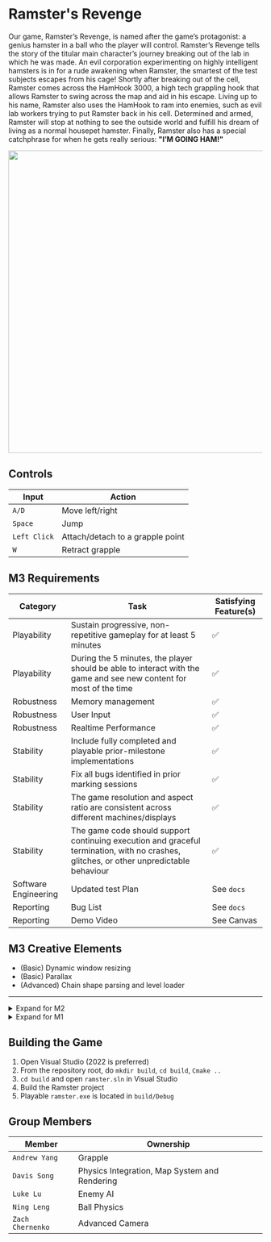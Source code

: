 
# Ramster's Revenge
Our game, Ramster’s Revenge, is named after the game’s protagonist: a genius hamster in a ball who the player will control. Ramster’s Revenge tells the story of the titular main character’s journey breaking out of the lab in which he was made. An evil corporation experimenting on highly intelligent hamsters is in for a rude awakening when Ramster, the smartest of the test subjects escapes from his cage! Shortly after breaking out of the cell, Ramster comes across the HamHook 3000, a high tech grappling hook that allows Ramster to swing across the map and aid in his escape. Living up to his name, Ramster also uses the HamHook to ram into enemies, such as evil lab workers trying to put Ramster back in his cell. Determined and armed, Ramster will stop at nothing to see the outside world and fulfill his dream of living as a normal housepet hamster. Finally, Ramster also has a special catchphrase for when he gets really serious: 
**"I’M GOING HAM!"**
<p align="center">
  <img src="https://github.students.cs.ubc.ca/CPSC427-2024W-T2/team-20/assets/5330/eac1752b-a5cd-4048-8334-60de8acae6d4" width="600">
</p>

## Controls
| Input | Action |
|----------|----------|
| `A/D` | Move left/right |
| `Space` | Jump |
| `Left Click` | Attach/detach to a grapple point |
| `W` | Retract grapple |

## M3 Requirements
| Category | Task | Satisfying Feature(s) |
|----------|----------|----------|
| Playability | Sustain progressive, non-repetitive gameplay for at least 5 minutes | ✅ |
| Playability | During the 5 minutes, the player should be able to interact with the game and see new content for most of the time | ✅ |
| Robustness  | Memory management  | ✅  |
| Robustness | User Input | ✅ |
| Robustness | Realtime Performance | ✅ |
| Stability | Include fully completed and playable prior-milestone implementations | ✅ |
| Stability | Fix all bugs identified in prior marking sessions | ✅   |
| Stability | The game resolution and aspect ratio are consistent across different machines/displays | ✅ |
| Stability | The game code should support continuing execution and graceful termination, with no crashes, glitches, or other unpredictable behaviour | ✅ |
| Software Engineering | Updated test Plan | See `docs` |
| Reporting | Bug List | See `docs` |
| Reporting | Demo Video | See Canvas |

## M3 Creative Elements
- (Basic) Dynamic window resizing
- (Basic) Parallax
- (Advanced) Chain shape parsing and level loader

***

<details>
<summary>Expand for M2</summary>

## M2 Requirements
| Category | Task | Satisfying Feature(s) |
|----------|----------|----------|
| Improved Gameplay | Game AI Improvements | Obstacle, Walking, and Swarm Enemies |
| Improved Gameplay | Sprite Animations | Enemy Animations |
| Improved Gameplay | Improved Assets | Tile Textures |
| Improved Gameplay  | Mesh-based collision detection | Box2D Chain Shapes  |
| Improved Gameplay  | Gameplay tutorial | ✅ |
| Improved Gameplay  | FPS Counter | See Game Window Caption |
| Playability	 | 2-minutes of non-repetitive gameplay	| ✅ |
| Stability | Stable frame rate and minimal game lag | ✅ |
| Stability | No crashes, glitches, or unpredictable behaviour | ✅   |
| Software Engineering | Updated test Plan | See `docs` |
| Reporting | Bug List | See `docs` |
| Reporting | Demo Video | See Canvas |

## M2 Creative Elements
- (Basic) Textured tiles
- (Basic) Accurate physical interactions with the world
- (Advanced) Grapple improvements, including support for multiple grapples, and grapple retraction
- (Advanced) Enemy swarm behavior

</details>

<details>
<summary>Expand for M1</summary>

## M1 Basic Elements
| Category | Task | Satisfying Feature(s) |
|----------|----------|----------|
| Rendering | Textured Geometry | Ramster and Enemy Sprites   |
| Rendering | Basic 2D transformations   | Advanced Camera, Terrain Rendering, Ramster and Enemy Movement|
| Rendering | Key-frame/state interpolation | Advanced Camera   |
| Gameplay | Keyboard/mouse control | Player controllable with keyboard  |
| Gameplay | Random/coded action | Enemy entities track and move towards player   |
| Gameplay | Well-defined game-space boundaries | Walls keep entities enclosed within a playable room   |
| Gameplay | Simple collision detection & resolution | Player collision with terrain and enemy entities|
| Stability | Stable frame rate and minimal game lag | ✅ |
| Stability | No crashes, glitches, or unpredictable behaviour | ✅   |
| Software Engineering | Test Plan | See `docs` |
| Reporting | Bug List | See `docs` |
| Reporting | Demo Video | See Canvas |

## M1 Creative Elements (for grading)
**[11 | Physics]**: Complex physical interactions with the environment
- (Basic) Accurate ball physics including angular velocity, rotation, and friction
- (Basic) Collision support for curved terrain
- (Advanced) Working grapple implemented with joints

**[20 | Software Engineering]**: External integration
- (Basic) Box2D Library used in ball, enemies, grapple, slope, and world system


## M1 Extra Creative Elements (save for later)
**[3 | Graphics]**: Complex geometry
- Rendering curved terrain; specifically translate, scale, and rotate line segments into place to form a curve
- Advanced camera mechanics with lock-on delay, view borders, and grapple support; specifically the upgraded camera projection matrix and logic for conditional camera movement based on player physics like the Sonic franchise of games

## M1 Interpolation Implementation
Linear interpolation is implemented whenever the camera performs movement not centered on the player. The `lerp()` function provided in the grading rubric is utilized. As an example, whenever the player grapples to a grapple point, the camera will go center on it. To calculate the in-between camera frames, the `lerp()` function is used in first the `x` direction, then the `y` direction. The `t` parameter is represented with a shift variable starting at `0` and incrementing by `0.02` up to `1`.

</details>

## Building the Game
1) Open Visual Studio (2022 is preferred)
2) From the repository root, do `mkdir build`, `cd build`, `Cmake ..`
4) `cd build` and open `ramster.sln` in Visual Studio
5) Build the Ramster project
6) Playable `ramster.exe` is located in `build/Debug`

## Group Members
| Member | Ownership |
|----------|----------|
| `Andrew Yang` | Grapple |
| `Davis Song` | Physics Integration, Map System and Rendering |
| `Luke Lu` | Enemy AI |
| `Ning Leng` | Ball Physics |
| `Zach Chernenko` | Advanced Camera |


